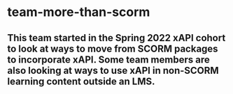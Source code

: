 # team-more-than-scorm
## This team started in the Spring 2022 xAPI cohort to look at ways to move from SCORM packages to incorporate xAPI.  Some team members are also looking at ways to use xAPI in non-SCORM learning content outside an LMS.
